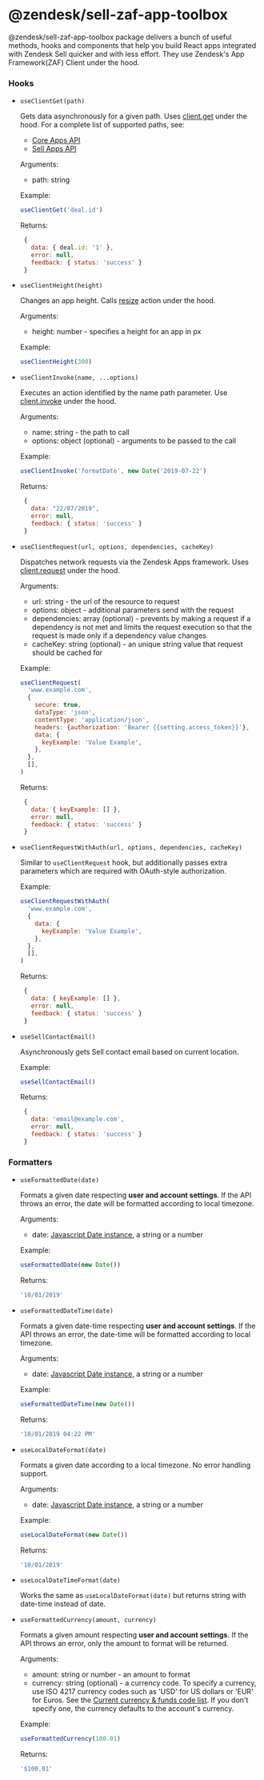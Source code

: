 # @zendesk/sell-zaf-app-toolbox

@zendesk/sell-zaf-app-toolbox package delivers a bunch of useful methods, hooks and components that help you build React apps integrated with Zendesk Sell quicker and with less effort. They use Zendesk's App Framework(ZAF) Client under the hood.

### Hooks

- `useClientGet(path)`

  Gets data asynchronously for a given path. Uses [client.get](https://developer.zendesk.com/apps/docs/core-api/client_api#client.getpaths) under the hood. For a complete list of supported paths, see:

  - [Core Apps API](https://developer.zendesk.com/apps/docs/core-api/core_api)
  - [Sell Apps API](https://developer.zendesk.com/apps/docs/apps-sell-api/introduction)

  Arguments:

  - path: string

  Example:

  ```javascript
  useClientGet('deal.id')
  ```

  Returns:

  ```javascript
   {
     data: { deal.id: '1' },
     error: null,
     feedback: { status: 'success' }
   }
  ```

- `useClientHeight(height)`

  Changes an app height. Calls [resize](https://developer.zendesk.com/apps/docs/core-api/core_api#resize) action under the hood.

  Arguments:

  - height: number - specifies a height for an app in px

  Example:

  ```javascript
  useClientHeight(300)
  ```

- `useClientInvoke(name, ...options)`

  Executes an action identified by the name path parameter.
  Use [client.invoke](https://developer.zendesk.com/apps/docs/core-api/client_api#client.invokename--...args) under the hood.

  Arguments:

  - name: string - the path to call
  - options: object (optional) - arguments to be passed to the call

  Example:

  ```javascript
  useClientInvoke('formatDate', new Date('2019-07-22')
  ```

  Returns:

  ```javascript
   {
     data: "22/07/2019",
     error: null,
     feedback: { status: 'success' }
   }
  ```

- `useClientRequest(url, options, dependencies, cacheKey)`

  Dispatches network requests via the Zendesk Apps framework.
  Uses [client.request](https://developer.zendesk.com/apps/docs/core-api/client_api#client.requestoptions) under the hood.

  Arguments:

  - url: string - the url of the resource to request
  - options: object - additional parameters send with the request
  - dependencies: array (optional) - prevents by making a request if a dependency is not met
    and limits the request execution so that the request is made only if a dependency value changes
  - cacheKey: string (optional) - an unique string value that request should be cached for

  Example:

  ```javascript
  useClientRequest(
    'www.example.com',
    {
      secure: true,
      dataType: 'json',
      contentType: 'application/json',
      headers: {authorization: 'Bearer {{setting.access_token}}'},
      data: {
        keyExample: 'Value Example',
      },
    },
    [],
  )
  ```

  Returns:

  ```javascript
   {
     data: { keyExample: [] },
     error: null,
     feedback: { status: 'success' }
   }
  ```

- `useClientRequestWithAuth(url, options, dependencies, cacheKey)`

  Similar to `useClientRequest` hook, but additionally passes extra parameters which are required with OAuth-style authorization.

  Example:

  ```javascript
  useClientRequestWithAuth(
    'www.example.com',
    {
      data: {
        keyExample: 'Value Example',
      },
    },
    [],
  )
  ```

  Returns:

  ```javascript
   {
     data: { keyExample: [] },
     error: null,
     feedback: { status: 'success' }
   }
  ```

- `useSellContactEmail()`

  Asynchronously gets Sell contact email based on current location.

  Example:

  ```javascript
  useSellContactEmail()
  ```

  Returns:

  ```javascript
   {
     data: 'email@example.com',
     error: null,
     feedback: { status: 'success' }
   }
  ```

### Formatters

- `useFormattedDate(date)`

  Formats a given date respecting **user and account settings**. If the API throws an error, the date will be formatted according to local timezone.

  Arguments:

  - date: [Javascript Date instance](https://developer.mozilla.org/en-US/docs/Web/JavaScript/Reference/Global_Objects/Date), a string or a number

  Example:

  ```javascript
  useFormattedDate(new Date())
  ```

  Returns:

  ```javascript
  '10/01/2019'
  ```

- `useFormattedDateTime(date)`

  Formats a given date-time respecting **user and account settings**. If the API throws an error, the date-time will be formatted according to local timezone.

  Arguments:

  - date: [Javascript Date instance](https://developer.mozilla.org/en-US/docs/Web/JavaScript/Reference/Global_Objects/Date), a string or a number

  Example:

  ```javascript
  useFormattedDateTime(new Date())
  ```

  Returns:

  ```javascript
  '10/01/2019 04:22 PM'
  ```

- `useLocalDateFormat(date)`

  Formats a given date according to a local timezone. No error handling support.

  Arguments:

  - date: [Javascript Date instance](https://developer.mozilla.org/en-US/docs/Web/JavaScript/Reference/Global_Objects/Date), a string or a number

  Example:

  ```javascript
  useLocalDateFormat(new Date())
  ```

  Returns:

  ```javascript
  '10/01/2019'
  ```

- `useLocalDateTimeFormat(date)`

  Works the same as `useLocalDateFormat(date)` but returns string with date-time instead of date.

- `useFormattedCurrency(amount, currency)`

  Formats a given amount respecting **user and account settings**. If the API throws an error, only the amount to format will be returned.

  Arguments:

  - amount: string or number - an amount to format
  - currency: string (optional) - a currency code. To specify a currency, use ISO 4217 currency codes such as 'USD' for US dollars or 'EUR' for Euros. See the [Current currency & funds code list](https://www.currency-iso.org/en/home/tables/table-a1.html).
    If you don't specify one, the currency defaults to the account's currency.

  Example:

  ```javascript
  useFormattedCurrency(100.01)
  ```

  Returns:

  ```javascript
  '$100.01'
  ```

